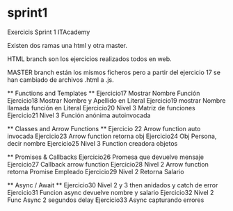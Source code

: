 # sprint1
Exercicis Sprint 1 ITAcademy

Existen dos ramas una html y otra master. 

HTML branch son los ejercicios realizados todos en web.

MASTER branch están los mismos ficheros pero a partir del ejercicio 17 se han cambiado de archivos .html a .js.

** Functions and Templates **
Ejercicio17 Mostrar Nombre Función
Ejercicio18 Mostrar Nombre y Apellido en Literal
Ejercicio19 mostrar Nombre llamada función en Literal
Ejercicio20 Nivel 3 Matriz de funciones
Ejercicio21 Nivel 3 Función anónima autoinvocada

** Classes and Arrow Functions **
Ejercicio 22 Arrow function auto invocada
Ejercicio23 Arrow function retorna obj
Ejercicio24 Obj Persona, decir nombre
Ejercicio25 Nivel 3 Function creadora objetos

** Promises & Callbacks
Ejercicio26 Promesa que devuelve mensaje
Ejercicio27 Callback arrow function
Ejercicio28 Nivel 2 Arrow function retorna Promise Empleado
Ejercicio29 Nivel 2 Retorna Salario

** Async / Await **
Ejercicio30 Nivel 2 y 3 then anidados y catch de error
Ejercicio31 Funcion async devuelve nombre y salario 
Ejercicio32 Nivel 2 Func Async 2 segundos delay
Ejercicio33 Async capturando errores
